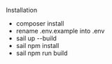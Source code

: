 
Installation

<ul>
    <li>composer install</li>
    <li>rename .env.example into .env</li>
    <li>sail up --build</li>
    <li>sail npm install</li>
    <li>sail npm run build</li>
</ul>